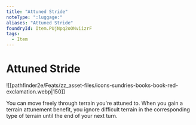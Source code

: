 ```yaml
---
title: "Attuned Stride"
noteType: ":luggage:"
aliases: "Attuned Stride"
foundryId: Item.PUjNpq2oONviizrF
tags:
  - Item
---
```


# Attuned Stride
![[pathfinder2e/Feats/zz_asset-files/icons-sundries-books-book-red-exclamation.webp|150]]

You can move freely through terrain you're attuned to. When you gain a terrain attunement benefit, you ignore difficult terrain in the corresponding type of terrain until the end of your next turn.
